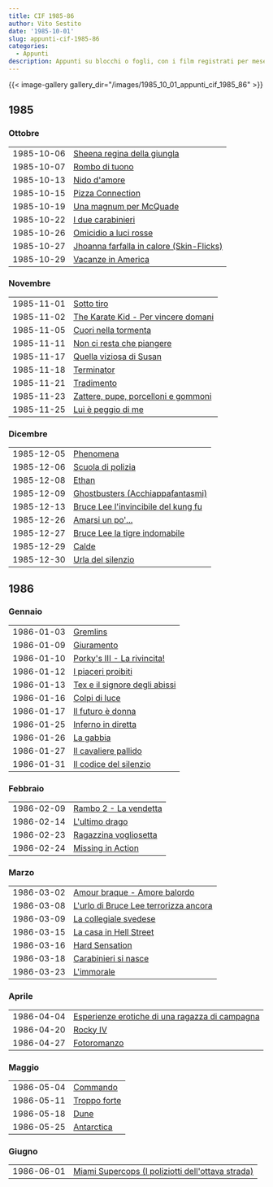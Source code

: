 ```yaml
---
title: CIF 1985-86
author: Vito Sestito
date: '1985-10-01'
slug: appunti-cif-1985-86
categories:
  - Appunti
description: Appunti su blocchi o fogli, con i film registrati per mese. Riportano gli incassi dei film quando disponibili.
---
```



{{< image-gallery gallery_dir="/images/1985_10_01_appunti_cif_1985_86" >}}





## 1985
### Ottobre


|           |                                         |
|:----------|:----------------------------------------|
|1985-10-06 |[Sheena regina della giungla](https://www.imdb.com/title/tt0088103/)|
|1985-10-07 |[Rombo di tuono](https://www.imdb.com/title/tt0087727/)|
|1985-10-13 |[Nido d'amore](https://www.imdb.com/title/tt0212259/)|
|1985-10-15 |[Pizza Connection](https://www.imdb.com/title/tt0089813/)|
|1985-10-19 |[Una magnum per McQuade](https://www.imdb.com/title/tt0085862/)|
|1985-10-22 |[I due carabinieri](https://www.imdb.com/title/tt0087181/)|
|1985-10-26 |[Omicidio a luci rosse](https://www.imdb.com/title/tt0086984/)|
|1985-10-27 |[Jhoanna farfalla in calore (Skin-Flicks)](https://www.imdb.com/title/tt0079913/)|
|1985-10-29 |[Vacanze in America](https://www.imdb.com/title/tt0090247/)|

### Novembre


|           |                                    |
|:----------|:-----------------------------------|
|1985-11-01 |[Sotto tiro](https://www.imdb.com/title/tt0086510/)|
|1985-11-02 |[The Karate Kid - Per vincere domani](https://www.imdb.com/title/tt0087538/)|
|1985-11-05 |[Cuori nella tormenta](https://www.imdb.com/title/tt0144155/)|
|1985-11-11 |[Non ci resta che piangere](https://www.imdb.com/title/tt0087814/)|
|1985-11-17 |[Quella viziosa di Susan](https://www.imdb.com/title/tt0206874/)|
|1985-11-18 |[Terminator](https://www.imdb.com/title/tt0088247/)|
|1985-11-21 |[Tradimento](https://www.imdb.com/title/tt0084812/)|
|1985-11-23 |[Zattere, pupe, porcelloni e gommoni](https://www.imdb.com/title/tt0088333/)|
|1985-11-25 |[Lui è peggio di me](https://www.imdb.com/title/tt0087653/)|

### Dicembre


|           |                                    |
|:----------|:-----------------------------------|
|1985-12-05 |[Phenomena](https://www.imdb.com/title/tt0087909/)|
|1985-12-06 |[Scuola di polizia](https://www.imdb.com/title/tt0087928/)|
|1985-12-08 |[Ethan](https://www.imdb.com/title/tt0303977/)|
|1985-12-09 |[Ghostbusters (Acchiappafantasmi)](https://www.imdb.com/title/tt0087332/)|
|1985-12-13 |[Bruce Lee l'invincibile del kung fu](https://www.imdb.com/title/tt0081216/)|
|1985-12-26 |[Amarsi un po'...](https://www.imdb.com/title/tt0086881/)|
|1985-12-27 |[Bruce Lee la tigre indomabile](https://www.imdb.com/title/tt0075167/)|
|1985-12-29 |[Calde](https://www.imdb.com/title/tt4290202/)|
|1985-12-30 |[Urla del silenzio](https://www.imdb.com/title/tt0087553/)|

## 1986
### Gennaio


|           |                              |
|:----------|:-----------------------------|
|1986-01-03 |[Gremlins](https://www.imdb.com/title/tt0087363/)|
|1986-01-09 |[Giuramento](https://www.imdb.com/title/tt0084007/)|
|1986-01-10 |[Porky's III - La rivincita!](https://www.imdb.com/title/tt0089826/)|
|1986-01-12 |[I piaceri proibiti](https://www.imdb.com/title/tt0194233/)|
|1986-01-13 |[Tex e il signore degli abissi](https://www.imdb.com/title/tt0090150/)|
|1986-01-16 |[Colpi di luce](https://www.imdb.com/title/tt0088940/)|
|1986-01-17 |[Il futuro è donna](https://www.imdb.com/title/tt0087310/)|
|1986-01-25 |[Inferno in diretta](https://www.imdb.com/title/tt0089338/)|
|1986-01-26 |[La gabbia](https://www.imdb.com/title/tt0091097/)|
|1986-01-27 |[Il cavaliere pallido](https://www.imdb.com/title/tt0089767/)|
|1986-01-31 |[Il codice del silenzio](https://www.imdb.com/title/tt0088936/)|

### Febbraio


|           |                      |
|:----------|:---------------------|
|1986-02-09 |[Rambo 2 - La vendetta](https://www.imdb.com/title/tt0089880/)|
|1986-02-14 |[L'ultimo drago](https://www.imdb.com/title/tt0089461/)|
|1986-02-23 |[Ragazzina vogliosetta](https://www.imdb.com/title/tt0202541/)|
|1986-02-24 |[Missing in Action](https://www.imdb.com/title/tt0089604/)|

### Marzo


|           |                                      |
|:----------|:-------------------------------------|
|1986-03-02 |[Amour braque - Amore balordo](https://www.imdb.com/title/tt0088714/)|
|1986-03-08 |[L'urlo di Bruce Lee terrorizza ancora](https://www.imdb.com/title/tt0196113/)|
|1986-03-09 |[La collegiale svedese](https://www.imdb.com/title/tt0072999/)|
|1986-03-15 |[La casa in Hell Street](https://www.imdb.com/title/tt0088066/)|
|1986-03-16 |[Hard Sensation](https://www.imdb.com/title/tt0189568/)|
|1986-03-18 |[Carabinieri si nasce](https://www.imdb.com/title/tt0088884/)|
|1986-03-23 |[L'immorale](https://www.imdb.com/title/tt0080916/)|

### Aprile


|           |                                               |
|:----------|:----------------------------------------------|
|1986-04-04 |[Esperienze erotiche di una ragazza di campagna](https://www.imdb.com/title/tt0071254/)|
|1986-04-20 |[Rocky IV](https://www.imdb.com/title/tt0089927/)|
|1986-04-27 |[Fotoromanzo](https://www.imdb.com/title/tt0091071/)|

### Maggio


|           |             |
|:----------|:------------|
|1986-05-04 |[Commando](https://www.imdb.com/title/tt0088944/)|
|1986-05-11 |[Troppo forte](https://www.imdb.com/title/tt0092116/)|
|1986-05-18 |[Dune](https://www.imdb.com/title/tt0087182/)|
|1986-05-25 |[Antarctica](https://www.imdb.com/title/tt0085991/)|

### Giugno


|           |                                                  |
|:----------|:-------------------------------------------------|
|1986-06-01 |[Miami Supercops (I poliziotti dell'ottava strada)](https://www.imdb.com/title/tt0089591/)|



